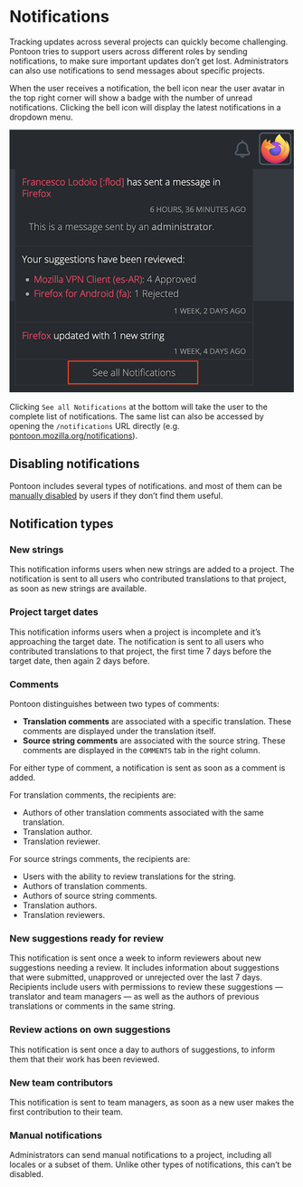 # Notifications

Tracking updates across several projects can quickly become challenging. Pontoon tries to support users across different roles by sending notifications, to make sure important updates don’t get lost. Administrators can also use notifications to send messages about specific projects.

When the user receives a notification, the bell icon near the user avatar in the top right corner will show a badge with the number of unread notifications. Clicking the bell icon will display the latest notifications in a dropdown menu.

![Dropdown notifications](../../assets/images/pontoon/notifications/notifications_dropdown.png "Dropdown menu showing 3 notifications, and the “See all Notifications” button")

Clicking `See all Notifications` at the bottom will take the user to the complete list of notifications. The same list can also be accessed by opening the `/notifications` URL directly (e.g. [pontoon.mozilla.org/notifications](https://pontoon.mozilla.org/notifications/)).

## Disabling notifications

Pontoon includes several types of notifications. and most of them can be [manually disabled](users.md#notification-subscriptions) by users if they don’t find them useful.

## Notification types

### New strings

This notification informs users when new strings are added to a project. The notification is sent to all users who contributed translations to that project, as soon as new strings are available.

### Project target dates

This notification informs users when a project is incomplete and it’s approaching the target date. The notification is sent to all users who contributed translations to that project, the first time 7 days before the target date, then again 2 days before.

### Comments

Pontoon distinguishes between two types of comments:
* **Translation comments** are associated with a specific translation. These comments are displayed under the translation itself.
* **Source string comments** are associated with the source string. These comments are displayed in the `COMMENTS` tab in the right column.

For either type of comment, a notification is sent as soon as a comment is added.

For translation comments, the recipients are:
* Authors of other translation comments associated with the same translation.
* Translation author.
* Translation reviewer.

For source strings comments, the recipients are:
* Users with the ability to review translations for the string.
* Authors of translation comments.
* Authors of source string comments.
* Translation authors.
* Translation reviewers.

### New suggestions ready for review

This notification is sent once a week to inform reviewers about new suggestions needing a review. It includes information about suggestions that were submitted, unapproved or unrejected over the last 7 days. Recipients include users with permissions to review these suggestions — translator and team managers — as well as the authors of previous translations or comments in the same string.

### Review actions on own suggestions

This notification is sent once a day to authors of suggestions, to inform them that their work has been reviewed.

### New team contributors

This notification is sent to team managers, as soon as a new user makes the first contribution to their team.

### Manual notifications

Administrators can send manual notifications to a project, including all locales or a subset of them. Unlike other types of notifications, this can’t be disabled.

